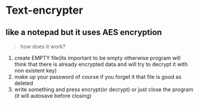 # Text-encrypter

## like a notepad but it uses AES encryption 

>how does it work?
<ol>
<li>create EMPTY file(its important to be empty otherwise program will think that there is already encrypted data and will try to decrypt it with non existent key)</li>
<li>make up your password of course if you forget it that file is good as deleted </li>
<li>write something and press encrypt(or decrypt) or just close the program (it will autosave before closing)</li>
  </ol>
